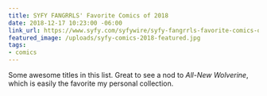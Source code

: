 ```yaml
---
title: SYFY FANGRRLS' Favorite Comics of 2018
date: 2018-12-17 10:23:00 -06:00
link_url: https://www.syfy.com/syfywire/syfy-fangrrls-favorite-comics-of-2018
featured_image: /uploads/syfy-comics-2018-featured.jpg
tags:
- comics
---
```


Some awesome titles in this list. Great to see a nod to *All-New Wolverine*, which is easily the favorite my personal collection.